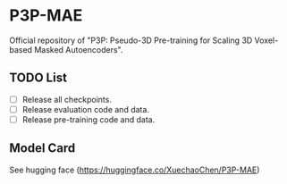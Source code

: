 # P3P-MAE
Official repository of "P3P: Pseudo-3D Pre-training for Scaling 3D Voxel-based Masked Autoencoders".

## TODO List
- [ ] Release all checkpoints.
- [ ] Release evaluation code and data.
- [ ] Release pre-training code and data.

## Model Card
See hugging face (https://huggingface.co/XuechaoChen/P3P-MAE)
